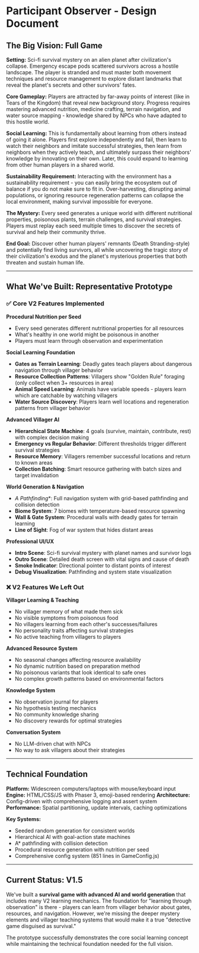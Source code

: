 # Participant Observer - Design Document

## The Big Vision: Full Game

**Setting:** Sci-fi survival mystery on an alien planet after civilization's collapse. Emergency escape pods scattered survivors across a hostile landscape. The player is stranded and must master both movement techniques and resource management to explore distant landmarks that reveal the planet's secrets and other survivors' fates.

**Core Gameplay:** Players are attracted by far-away points of interest (like in Tears of the Kingdom) that reveal new background story. Progress requires mastering advanced nutrition, medicine crafting, terrain navigation, and water source mapping - knowledge shared by NPCs who have adapted to this hostile world.

**Social Learning:** This is fundamentally about learning from others instead of going it alone. Players first explore independently and fail, then learn to watch their neighbors and imitate successful strategies, then learn from neighbors when they actively teach, and ultimately surpass their neighbors' knowledge by innovating on their own. Later, this could expand to learning from other human players in a shared world.

**Sustainability Requirement:** Interacting with the environment has a sustainability requirement - you can easily bring the ecosystem out of balance if you do not make sure to fit in. Over-harvesting, disrupting animal populations, or ignoring resource regeneration patterns can collapse the local environment, making survival impossible for everyone.

**The Mystery:** Every seed generates a unique world with different nutritional properties, poisonous plants, terrain challenges, and survival strategies. Players must replay each seed multiple times to discover the secrets of survival and help their community thrive.

**End Goal:** Discover other human players' remnants (Death Stranding-style) and potentially find living survivors, all while uncovering the tragic story of their civilization's exodus and the planet's mysterious properties that both threaten and sustain human life.

---

## What We've Built: Representative Prototype

### ✅ Core V2 Features Implemented

**Procedural Nutrition per Seed**
- Every seed generates different nutritional properties for all resources
- What's healthy in one world might be poisonous in another
- Players must learn through observation and experimentation

**Social Learning Foundation**
- **Gates as Terrain Learning**: Deadly gates teach players about dangerous navigation through villager behavior
- **Resource Collection Patterns**: Villagers show "Golden Rule" foraging (only collect when 3+ resources in area)
- **Animal Speed Learning**: Animals have variable speeds - players learn which are catchable by watching villagers
- **Water Source Discovery**: Players learn well locations and regeneration patterns from villager behavior

**Advanced Villager AI**
- **Hierarchical State Machine**: 4 goals (survive, maintain, contribute, rest) with complex decision making
- **Emergency vs Regular Behavior**: Different thresholds trigger different survival strategies
- **Resource Memory**: Villagers remember successful locations and return to known areas
- **Collection Batching**: Smart resource gathering with batch sizes and target invalidation

**World Generation & Navigation**
- **A* Pathfinding**: Full navigation system with grid-based pathfinding and collision detection
- **Biome System**: 7 biomes with temperature-based resource spawning
- **Wall & Gate System**: Procedural walls with deadly gates for terrain learning
- **Line of Sight**: Fog of war system that hides distant areas

**Professional UI/UX**
- **Intro Scene**: Sci-fi survival mystery with planet names and survivor logs
- **Outro Scene**: Detailed death screen with vital signs and cause of death
- **Smoke Indicator**: Directional pointer to distant points of interest
- **Debug Visualization**: Pathfinding and system state visualization

### ❌ V2 Features We Left Out

**Villager Learning & Teaching**
- No villager memory of what made them sick
- No visible symptoms from poisonous food
- No villagers learning from each other's successes/failures
- No personality traits affecting survival strategies
- No active teaching from villagers to players

**Advanced Resource System**
- No seasonal changes affecting resource availability
- No dynamic nutrition based on preparation method
- No poisonous variants that look identical to safe ones
- No complex growth patterns based on environmental factors

**Knowledge System**
- No observation journal for players
- No hypothesis testing mechanics
- No community knowledge sharing
- No discovery rewards for optimal strategies

**Conversation System**
- No LLM-driven chat with NPCs
- No way to ask villagers about their strategies

---

## Technical Foundation

**Platform:** Widescreen computers/laptops with mouse/keyboard input
**Engine:** HTML/CSS/JS with Phaser 3, emoji-based rendering
**Architecture:** Config-driven with comprehensive logging and assert system
**Performance:** Spatial partitioning, update intervals, caching optimizations

**Key Systems:**
- Seeded random generation for consistent worlds
- Hierarchical AI with goal-action state machines
- A* pathfinding with collision detection
- Procedural resource generation with nutrition per seed
- Comprehensive config system (851 lines in GameConfig.js)

---

## Current Status: V1.5

We've built a **survival game with advanced AI and world generation** that includes many V2 learning mechanics. The foundation for "learning through observation" is there - players can learn from villager behavior about gates, resources, and navigation. However, we're missing the deeper mystery elements and villager teaching systems that would make it a true "detective game disguised as survival."

The prototype successfully demonstrates the core social learning concept while maintaining the technical foundation needed for the full vision.
